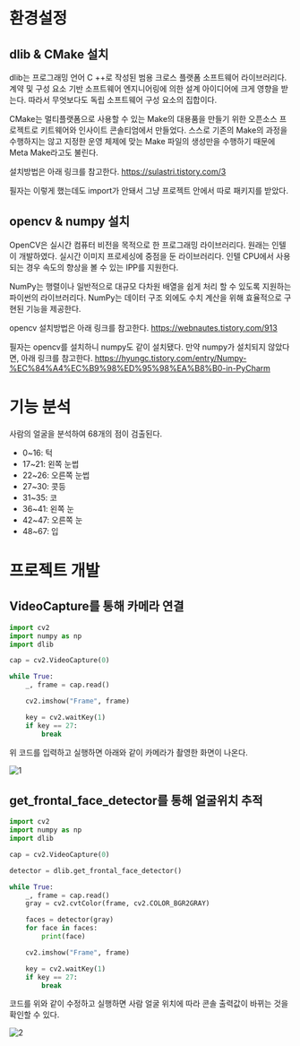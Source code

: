 # 환경설정
## dlib & CMake 설치
dlib는 프로그래밍 언어 C ++로 작성된 범용 크로스 플랫폼 소프트웨어 라이브러리다. 계약 및 구성 요소 기반 소프트웨어 엔지니어링에 의한 설계 아이디어에 크게 영향을 받는다. 따라서 무엇보다도 독립 소프트웨어 구성 요소의 집합이다.

CMake는 멀티플랫폼으로 사용할 수 있는 Make의 대용품을 만들기 위한 오픈소스 프로젝트로 키트웨어와 인사이트 콘솔티엄에서 만들었다. 스스로 기존의 Make의 과정을 수행하지는 않고 지정한 운영 체제에 맞는 Make 파일의 생성만을 수행하기 때문에 Meta Make라고도 불린다.

설치방법은 아래 링크를 참고한다.
https://sulastri.tistory.com/3

필자는 이렇게 했는데도 import가 안돼서 그냥 프로젝트 안에서 따로 패키지를 받았다.

## opencv & numpy 설치
OpenCV은 실시간 컴퓨터 비전을 목적으로 한 프로그래밍 라이브러리다. 원래는 인텔이 개발하였다. 실시간 이미지 프로세싱에 중점을 둔 라이브러리다. 인텔 CPU에서 사용되는 경우 속도의 향상을 볼 수 있는 IPP를 지원한다.

NumPy는 행렬이나 일반적으로 대규모 다차원 배열을 쉽게 처리 할 수 있도록 지원하는 파이썬의 라이브러리다. NumPy는 데이터 구조 외에도 수치 계산을 위해 효율적으로 구현된 기능을 제공한다.

opencv 설치방법은 아래 링크를 참고한다.
https://webnautes.tistory.com/913

필자는 opencv를 설치하니 numpy도 같이 설치됐다. 만약 numpy가 설치되지 않았다면, 아래 링크를 참고한다.
https://hyungc.tistory.com/entry/Numpy-%EC%84%A4%EC%B9%98%ED%95%98%EA%B8%B0-in-PyCharm


# 기능 분석
사람의 얼굴을 분석하여 68개의 점이 검출된다.

- 0~16: 턱
- 17~21: 왼쪽 눈썹
- 22~26: 오른쪽 눈썹
- 27~30: 콧등
- 31~35: 코
- 36~41: 왼쪽 눈
- 42~47: 오른쪽 눈
- 48~67: 입

# 프로젝트 개발
## VideoCapture를 통해 카메라 연결
```python
import cv2
import numpy as np
import dlib

cap = cv2.VideoCapture(0)

while True:
    _, frame = cap.read()

    cv2.imshow("Frame", frame)

    key = cv2.waitKey(1)
    if key == 27:
        break
```

위 코드를 입력하고 실행하면 아래와 같이 카메라가 촬영한 화면이 나온다.

![1](https://user-images.githubusercontent.com/74952376/109069539-b2668500-7734-11eb-8998-cdf0b890ab5e.JPG)

## get_frontal_face_detector를 통해 얼굴위치 추적
```python
import cv2
import numpy as np
import dlib

cap = cv2.VideoCapture(0)

detector = dlib.get_frontal_face_detector()

while True:
    _, frame = cap.read()
    gray = cv2.cvtColor(frame, cv2.COLOR_BGR2GRAY)

    faces = detector(gray)
    for face in faces:
        print(face)

    cv2.imshow("Frame", frame)

    key = cv2.waitKey(1)
    if key == 27:
        break
```

코드를 위와 같이 수정하고 실행하면 사람 얼굴 위치에 따라 콘솔 출력값이 바뀌는 것을 확인할 수 있다.

![2](https://user-images.githubusercontent.com/74952376/109069541-b397b200-7734-11eb-8faa-575b177a525f.JPG)


